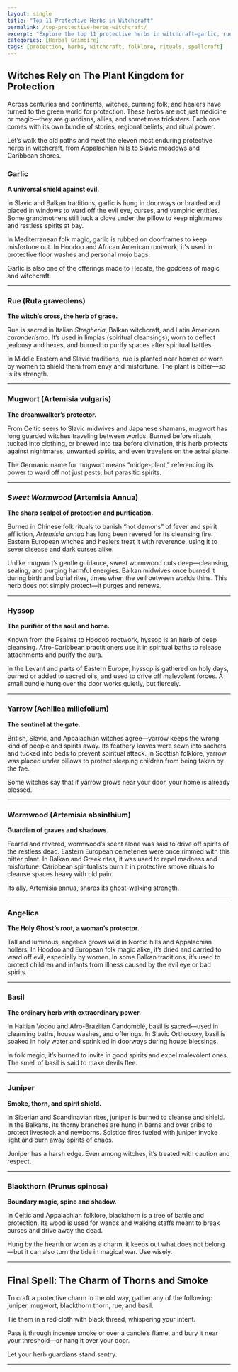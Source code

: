 ```yaml
---
layout: single
title: "Top 11 Protective Herbs in Witchcraft"
permalink: /top-protective-herbs-witchcraft/
excerpt: "Explore the top 11 protective herbs in witchcraft—garlic, rue, mugwort, and more. Discover their folklore, magical uses, and the powerful protection spells used by witches across cultures."
categories: [Herbal Grimoire]
tags: [protection, herbs, witchcraft, folklore, rituals, spellcraft]
---
```


## Witches Rely on The Plant Kingdom for Protection 

Across centuries and continents, witches, cunning folk, and healers have turned to the green world for protection. These herbs are not just medicine or magic—they are guardians, allies, and sometimes tricksters. Each one comes with its own bundle of stories, regional beliefs, and ritual power.

Let’s walk the old paths and meet the eleven most enduring protective herbs in witchcraft, from Appalachian hills to Slavic meadows and Caribbean shores.

### Garlic

**A universal shield against evil.**

In Slavic and Balkan traditions, garlic is hung in doorways or braided and placed in windows to ward off the evil eye, curses, and vampiric entities. Some grandmothers still tuck a clove under the pillow to keep nightmares and restless spirits at bay.

In Mediterranean folk magic, garlic is rubbed on doorframes to keep misfortune out. In Hoodoo and African American rootwork, it's used in protective floor washes and personal mojo bags.

Garlic is also one of the offerings made to Hecate, the goddess of magic and witchcraft. 

---

### Rue (Ruta graveolens)

**The witch’s cross, the herb of grace.**

Rue is sacred in Italian *Stregheria*, Balkan witchcraft, and Latin American *curanderismo*. It’s used in limpias (spiritual cleansings), worn to deflect jealousy and hexes, and burned to purify spaces after spiritual battles.

In Middle Eastern and Slavic traditions, rue is planted near homes or worn by women to shield them from envy and misfortune. The plant is bitter—so is its strength.

---

### Mugwort (Artemisia vulgaris)

**The dreamwalker’s protector.**

From Celtic seers to Slavic midwives and Japanese shamans, mugwort has long guarded witches traveling between worlds. Burned before rituals, tucked into clothing, or brewed into tea before divination, this herb protects against nightmares, unwanted spirits, and even travelers on the astral plane.

The Germanic name for mugwort means “midge-plant,” referencing its power to ward off not just pests, but parasitic spirits.

---

### *Sweet Wormwood* (Artemisia Annua)

**The sharp scalpel of protection and purification.**

Burned in Chinese folk rituals to banish “hot demons” of fever and spirit affliction, *Artemisia annua* has long been revered for its cleansing fire. Eastern European witches and healers treat it with reverence, using it to sever disease and dark curses alike.

Unlike mugwort’s gentle guidance, sweet wormwood cuts deep—cleansing, sealing, and purging harmful energies. Balkan midwives once burned it during birth and burial rites, times when the veil between worlds thins. This herb does not simply protect—it purges and renews.

---

### Hyssop

**The purifier of the soul and home.**

Known from the Psalms to Hoodoo rootwork, hyssop is an herb of deep cleansing. Afro-Caribbean practitioners use it in spiritual baths to release attachments and purify the aura.

In the Levant and parts of Eastern Europe, hyssop is gathered on holy days, burned or added to sacred oils, and used to drive off malevolent forces. A small bundle hung over the door works quietly, but fiercely.

---

### Yarrow (Achillea millefolium)

**The sentinel at the gate.**

British, Slavic, and Appalachian witches agree—yarrow keeps the wrong kind of people and spirits away. Its feathery leaves were sewn into sachets and tucked into beds to prevent spiritual attack. In Scottish folklore, yarrow was placed under pillows to protect sleeping children from being taken by the fae.

Some witches say that if yarrow grows near your door, your home is already blessed.

---

### Wormwood (Artemisia absinthium)

**Guardian of graves and shadows.**

Feared and revered, wormwood’s scent alone was said to drive off spirits of the restless dead. Eastern European cemeteries were once rimmed with this bitter plant. In Balkan and Greek rites, it was used to repel madness and misfortune. Caribbean spiritualists burn it in protective smoke rituals to cleanse spaces heavy with old pain.

Its ally, Artemisia annua, shares its ghost-walking strength.

---

### Angelica

**The Holy Ghost’s root, a woman’s protector.**

Tall and luminous, angelica grows wild in Nordic hills and Appalachian hollers. In Hoodoo and European folk magic alike, it’s dried and carried to ward off evil, especially by women. In some Balkan traditions, it’s used to protect children and infants from illness caused by the evil eye or bad spirits.

---

### Basil

**The ordinary herb with extraordinary power.**

In Haitian Vodou and Afro-Brazilian Candomblé, basil is sacred—used in cleansing baths, house washes, and offerings. In Slavic Orthodoxy, basil is soaked in holy water and sprinkled in doorways during house blessings.

In folk magic, it’s burned to invite in good spirits and expel malevolent ones. The smell of basil is said to make devils flee.

---

### Juniper

**Smoke, thorn, and spirit shield.**

In Siberian and Scandinavian rites, juniper is burned to cleanse and shield. In the Balkans, its thorny branches are hung in barns and over cribs to protect livestock and newborns. Solstice fires fueled with juniper invoke light and burn away spirits of chaos.

Juniper has a harsh edge. Even among witches, it’s treated with caution and respect.

---

### Blackthorn (Prunus spinosa)

**Boundary magic, spine and shadow.**

In Celtic and Appalachian folklore, blackthorn is a tree of battle and protection. Its wood is used for wands and walking staffs meant to break curses and drive away the dead.

Hung by the hearth or worn as a charm, it keeps out what does not belong—but it can also turn the tide in magical war. Use wisely.

---

## Final Spell: The Charm of Thorns and Smoke

To craft a protective charm in the old way, gather any of the following: juniper, mugwort, blackthorn thorn, rue, and basil. 

Tie them in a red cloth with black thread, whispering your intent. 

Pass it through incense smoke or over a candle’s flame, and bury it near your threshold—or hang it over your door.

Let your herb guardians stand sentry.

---

